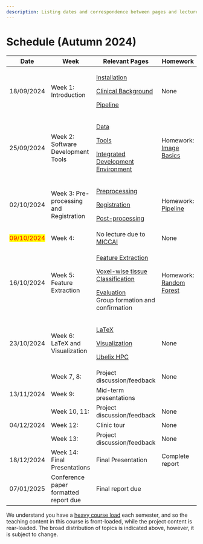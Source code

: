 ```yaml
---
description: Listing dates and correspondence between pages and lectures in the course.
---
```


# Schedule (Autumn 2024)

<table><thead><tr><th width="151">Date</th><th width="297">Week</th><th width="263">Relevant Pages</th><th>Homework</th></tr></thead><tbody><tr><td>18/09/2024</td><td>Week 1: Introduction</td><td><p><a href="installation.md">Installation</a></p><p><a href="../topics/clinical-background.md">Clinical Background</a></p><p><a href="../topics/pipeline/">Pipeline</a></p></td><td>None</td></tr><tr><td>25/09/2024</td><td>Week 2: Software Development Tools</td><td><p><a href="../topics/data.md">Data</a></p><p><a href="tools/">Tools</a></p><p><a href="tools/ide.md">Integrated Development Environment</a></p></td><td>Homework: <a href="../exercises/image-basics.md">Image Basics</a></td></tr><tr><td>02/10/2024</td><td>Week 3: Pre-processing and Registration</td><td><p><a href="../topics/pipeline/pre-processing.md">Preprocessing</a></p><p><a href="../topics/pipeline/registration.md">Registration</a></p><p><a href="../topics/pipeline/post-processing.md">Post-processing</a></p></td><td>Homework: <a href="../exercises/pipeline.md">Pipeline</a></td></tr><tr><td><mark style="color:red;">09/10/2024</mark></td><td>Week 4: </td><td>No lecture due to <a href="https://conferences.miccai.org/2024/en/">MICCAI</a></td><td>None</td></tr><tr><td>16/10/2024</td><td>Week 5: Feature Extraction</td><td><p><a href="../topics/pipeline/feature-extraction.md">Feature Extraction</a></p><p><a href="../topics/pipeline/voxel-wise-tissue-classification.md">Voxel-wise tissue Classification</a></p><p><a href="../topics/pipeline/evaluation.md">Evaluation</a><br>Group formation and confirmation</p></td><td>Homework: <a href="../exercises/random-forest.md">Random Forest</a></td></tr><tr><td>23/10/2024</td><td>Week 6: LaTeX and Visualization</td><td><p><a href="report-writing-with-latex.md">LaTeX</a></p><p><a href="visualization-for-figures-and-presentation.md">Visualization</a></p><p><a href="tools/ubelix-hpc.md">Ubelix HPC</a></p></td><td>None</td></tr><tr><td></td><td>Week 7, 8:</td><td>Project discussion/feedback</td><td>None</td></tr><tr><td>13/11/2024</td><td>Week 9: </td><td>Mid-term presentations</td><td></td></tr><tr><td></td><td>Week 10, 11:</td><td>Project discussion/feedback</td><td>None</td></tr><tr><td>04/12/2024</td><td>Week 12:</td><td>Clinic tour</td><td>None</td></tr><tr><td></td><td>Week 13:</td><td>Project discussion/feedback</td><td>None</td></tr><tr><td>18/12/2024</td><td>Week 14: Final Presentations</td><td>Final Presentation</td><td>Complete report</td></tr><tr><td>07/01/2025</td><td>Conference paper formatted report due</td><td>Final report due </td><td></td></tr></tbody></table>

We understand you have a [heavy course load](https://www.bme.master.unibe.ch/unibe/portal/fak\_medizin/micro\_mbmeng/content/e278504/e278505/e1092234/rightcol1092240/Course-Structure\_from-fall-22\_2023-05-15\_eng.pdf) each semester, and so the teaching content in this course is front-loaded, while the project content is rear-loaded. The broad distribution of topics is indicated above, however, it is subject to change.
